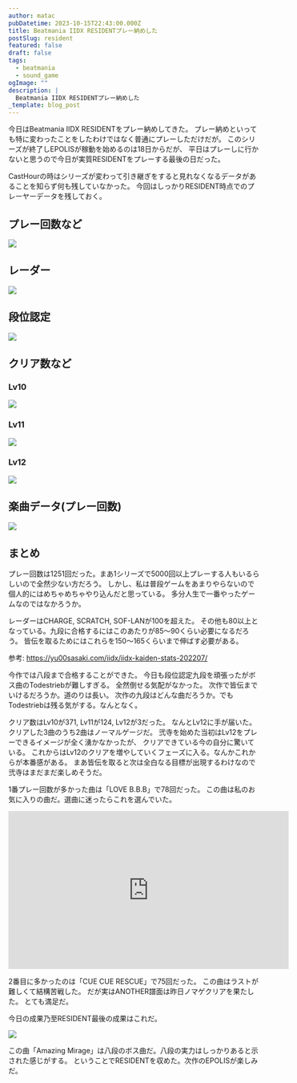 ```yaml
---
author: matac
pubDatetime: 2023-10-15T22:43:00.000Z
title: Beatmania IIDX RESIDENTプレー納めした
postSlug: resident
featured: false
draft: false
tags:
  - beatmania
  - sound_game
ogImage: ""
description: |
  Beatmania IIDX RESIDENTプレー納めした
_template: blog_post
---
```


今日はBeatmania IIDX RESIDENTをプレー納めしてきた。
プレー納めといっても特に変わったことをしたわけではなく普通にプレーしただけだが。
このシリーズが終了しEPOLISが稼動を始めるのは18日からだが、
平日はプレーしに行かないと思うので今日が実質RESIDENTをプレーする最後の日だった。

CastHourの時はシリーズが変わって引き継ぎをすると見れなくなるデータがあることを知らず何も残していなかった。
今回はしっかりRESIDENT時点でのプレーヤーデータを残しておく。

## プレー回数など

![](/img/num.png)

## レーダー

![](/img/r-score.png)

## 段位認定

![](/img/grade.png)

## クリア数など

### Lv10

![](/img/l10num.png)

### Lv11

![](/img/l11num.png)

### Lv12

![](/img/l12num.png)

## 楽曲データ(プレー回数)

![](/img/s-play-num.png)

## まとめ

プレー回数は1251回だった。まあ1シリーズで5000回以上プレーする人もいるらしいので全然少ない方だろう。
しかし、私は普段ゲームをあまりやらないので個人的にはめちゃめちゃやり込んだと思っている。
多分人生で一番やったゲームなのではなかろうか。

レーダーはCHARGE, SCRATCH, SOF-LANが100を超えた。
その他も80以上となっている。九段に合格するにはこのあたりが85〜90くらい必要になるだろう。
皆伝を取るためにはこれらを150〜165くらいまで伸ばす必要がある。

参考: https://yu00sasaki.com/iidx/iidx-kaiden-stats-202207/

今作では八段まで合格することができた。
今日も段位認定九段を頑張ったがボス曲のTodestriebが難しすぎる。
全然倒せる気配がなかった。
次作で皆伝までいけるだろうか。道のりは長い。
次作の九段はどんな曲だろうか。でもTodestriebは残る気がする。なんとなく。

クリア数はLv10が371, Lv11が124, Lv12が3だった。
なんとLv12に手が届いた。クリアした3曲のうち2曲はノーマルゲージだ。
弐寺を始めた当初はLv12をプレーできるイメージが全く湧かなかったが、
クリアできている今の自分に驚いている。
これからはLv12のクリアを増やしていくフェーズに入る。なんかこれからが本番感がある。
まあ皆伝を取ると次は全白なる目標が出現するわけなので弐寺はまだまだ楽しめそうだ。

1番プレー回数が多かった曲は「LOVE B.B.B」で78回だった。
この曲は私のお気に入りの曲だ。選曲に迷ったらこれを選んでいた。

<div class="iframe-aspect">
<iframe width="560" height="315" src="https://www.youtube.com/embed/jfr7HAI0OKs" title="YouTube video player" frameborder="0" allow="accelerometer; autoplay; clipboard-write; encrypted-media; gyroscope; picture-in-picture; web-share" allowfullscreen></iframe>
</div>

2番目に多かったのは「CUE CUE RESCUE」で75回だった。
この曲はラストが難しくて結構苦戦した。
だが実はANOTHER譜面は昨日ノマゲクリアを果たした。
とても満足だ。

今日の成果乃至RESIDENT最後の成果はこれだ。

![](/img/amazing.jpg)

この曲「Amazing Mirage」は八段のボス曲だ。八段の実力はしっかりあると示された感じがする。
ということでRESIDENTを収めた。次作のEPOLISが楽しみだ。
